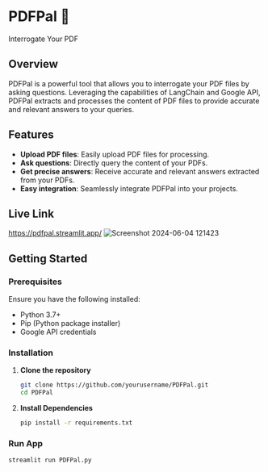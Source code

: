 # PDFPal 💁
Interrogate Your PDF

## Overview
PDFPal is a powerful tool that allows you to interrogate your PDF files by asking questions. Leveraging the capabilities of LangChain and Google API, PDFPal extracts and processes the content of PDF files to provide accurate and relevant answers to your queries.

## Features
- **Upload PDF files**: Easily upload PDF files for processing.
- **Ask questions**: Directly query the content of your PDFs.
- **Get precise answers**: Receive accurate and relevant answers extracted from your PDFs.
- **Easy integration**: Seamlessly integrate PDFPal into your projects.

## Live Link
https://pdfpal.streamlit.app/
![Screenshot 2024-06-04 121423](https://github.com/DhruvTyagi18/PDFPal/assets/92265404/ee15578b-f3de-4f6c-8d6d-8d179ed11700)


## Getting Started

### Prerequisites
Ensure you have the following installed:
- Python 3.7+
- Pip (Python package installer)
- Google API credentials

### Installation

1. **Clone the repository**
   ```bash
   git clone https://github.com/yourusername/PDFPal.git
   cd PDFPal
2. **Install Dependencies**
   ```bash
   pip install -r requirements.txt

### Run App
```bash
streamlit run PDFPal.py
